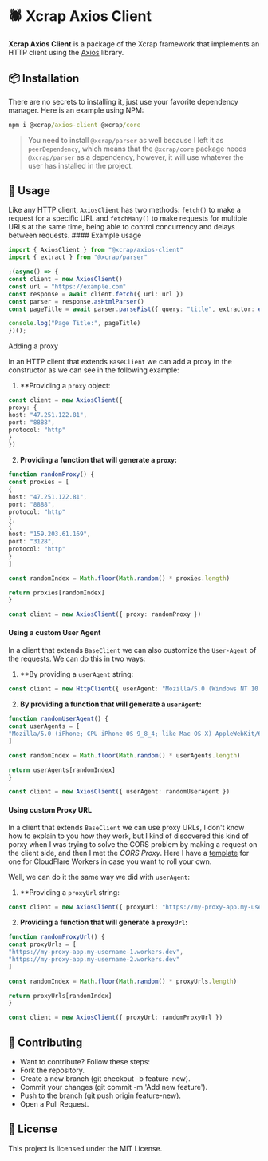 # 🕷️ Xcrap Axios Client

**Xcrap Axios Client** is a package of the Xcrap framework that implements an HTTP client using the [Axios](https://www.npmjs.com/package/axios) library.
## 📦 Installation

There are no secrets to installing it, just use your favorite dependency manager. Here is an example using NPM:

```cmd
npm i @xcrap/axios-client @xcrap/core
```

> You need to install `@xcrap/parser` as well because I left it as `peerDependency`, which means that the `@xcrap/core` package needs `@xcrap/parser` as a dependency, however, it will use whatever the user has installed in the project.

## 🚀 Usage

Like any HTTP client, `AxiosClient` has two methods: `fetch()` to make a request for a specific URL and `fetchMany()` to make requests for multiple URLs at the same time, being able to control concurrency and delays between requests. #### Example usage

```ts
import { AxiosClient } from "@xcrap/axios-client"
import { extract } from "@xcrap/parser"

;(async() => { 
const client = new AxiosClient() 
const url = "https://example.com" 
const response = await client.fetch({ url: url }) 
const parser = response.asHtmlParser() 
const pageTitle = await parser.parseFist({ query: "title", extractor: extract("innerText") }) 

console.log("Page Title:", pageTitle)
})();
```

Adding a proxy

In an HTTP client that extends `BaseClient` we can add a proxy in the constructor as we can see in the following example:

1. **Providing a `proxy` object:

```ts
const client = new AxiosClient({
proxy: {
host: "47.251.122.81",
port: "8888",
protocol: "http"
}
})
```

2. **Providing a function that will generate a `proxy`:**

```ts
function randomProxy() {
const proxies = [
{
host: "47.251.122.81",
port: "8888",
protocol: "http"
},
{
host: "159.203.61.169",
port: "3128",
protocol: "http"
}
]

const randomIndex = Math.floor(Math.random() * proxies.length)

return proxies[randomIndex]
}

const client = new AxiosClient({ proxy: randomProxy })
```
#### Using a custom User Agent

In a client that extends `BaseClient` we can also customize the `User-Agent` of the requests. We can do this in two ways:

1. **By providing a `userAgent` string:

```ts
const client = new HttpClient({ userAgent: "Mozilla/5.0 (Windows NT 10.0; Win64; x64) AppleWebKit/537.36 (KHTML, like Gecko) Chrome/134.0.0.0 Safari/537.36" })
```

2. **By providing a function that will generate a `userAgent`:**

```ts
function randomUserAgent() {
const userAgents = [
"Mozilla/5.0 (iPhone; CPU iPhone OS 9_8_4; like Mac OS X) AppleWebKit/603.37 (KHTML, like Gecko) Chrome/54.0.1244.188 Mobile Safari/601.5", "Mozilla/5.0 (Windows NT 10.3;; en-US) AppleWebKit/537.35 (KHTML, like Gecko) Chrome/47.0.1707.185 Safari/601"
]

const randomIndex = Math.floor(Math.random() * userAgents.length)

return userAgents[randomIndex]
}

const client = new AxiosClient({ userAgent: randomUserAgent })
```

#### Using custom Proxy URL

In a client that extends `BaseClient` we can use proxy URLs, I don't know how to explain to you how they work, but I kind of discovered this kind of porxy when I was trying to solve the CORS problem by making a request on the client side, and then I met the *CORS Proxy*. Here I have a [template](https://gist.github.com/marcuth/9fbd321b011da44d1287faae31a8dd3a) for one for CloudFlare Workers in case you want to roll your own.

Well, we can do it the same way we did with `userAgent`:

1. **Providing a `proxyUrl` string:

```ts
const client = new AxiosClient({ proxyUrl: "https://my-proxy-app.my-username.workers.dev" })
```

2. **Providing a function that will generate a `proxyUrl`:**

```ts
function randomProxyUrl() {
const proxyUrls = [
"https://my-proxy-app.my-username-1.workers.dev",
"https://my-proxy-app.my-username-2.workers.dev"
]

const randomIndex = Math.floor(Math.random() * proxyUrls.length)

return proxyUrls[randomIndex]
}

const client = new AxiosClient({ proxyUrl: randomProxyUrl })
```

## 🤝 Contributing

- Want to contribute? Follow these steps:
- Fork the repository.
- Create a new branch (git checkout -b feature-new).
- Commit your changes (git commit -m 'Add new feature').
- Push to the branch (git push origin feature-new).
- Open a Pull Request.

## 📝 License

This project is licensed under the MIT License.